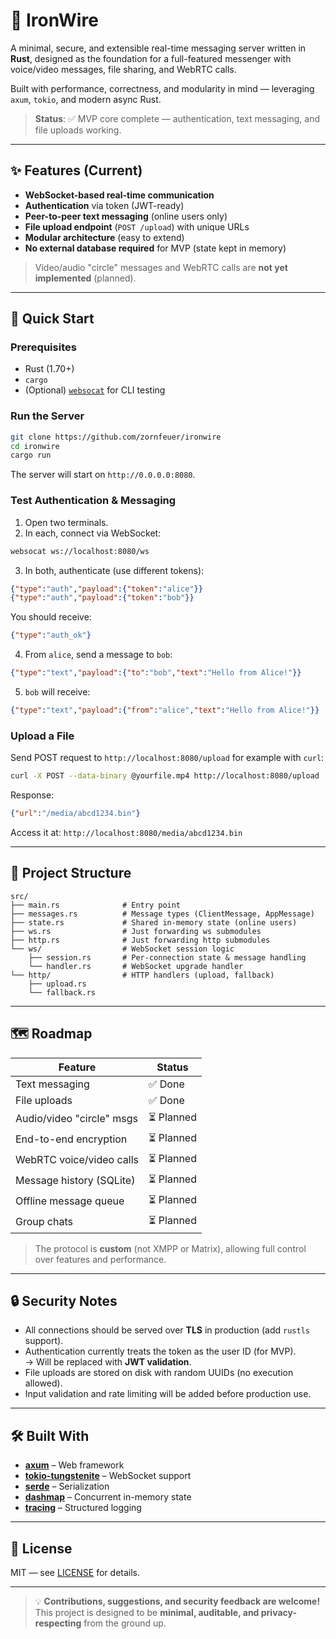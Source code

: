 # 📡 IronWire

A minimal, secure, and extensible real-time messaging server written in **Rust**, designed as the foundation for a full-featured messenger with voice/video messages, file sharing, and WebRTC calls.

Built with performance, correctness, and modularity in mind — leveraging `axum`, `tokio`, and modern async Rust.

> **Status**: ✅ MVP core complete — authentication, text messaging, and file uploads working.

---

## ✨ Features (Current)

- **WebSocket-based real-time communication**
- **Authentication** via token (JWT-ready)
- **Peer-to-peer text messaging** (online users only)
- **File upload endpoint** (`POST /upload`) with unique URLs
- **Modular architecture** (easy to extend)
- **No external database required** for MVP (state kept in memory)

> Video/audio "circle" messages and WebRTC calls are **not yet implemented** (planned).

---

## 🚀 Quick Start

### Prerequisites

- Rust (1.70+)
- `cargo`
- (Optional) [`websocat`](https://github.com/vi/websocat) for CLI testing

### Run the Server

```bash
git clone https://github.com/zornfeuer/ironwire
cd ironwire
cargo run
```

The server will start on `http://0.0.0.0:8080`.

### Test Authentication & Messaging

1. Open two terminals.
2. In each, connect via WebSocket:

```bash
websocat ws://localhost:8080/ws
```

3. In both, authenticate (use different tokens):

```json
{"type":"auth","payload":{"token":"alice"}}
{"type":"auth","payload":{"token":"bob"}}
```

You should receive:

```json
{"type":"auth_ok"}
```

4. From `alice`, send a message to `bob`:

```json
{"type":"text","payload":{"to":"bob","text":"Hello from Alice!"}}
```

5. `bob` will receive:

```json
{"type":"text","payload":{"from":"alice","text":"Hello from Alice!"}}
```

### Upload a File

Send POST request to `http://localhost:8080/upload` for example with `curl`:
```bash
curl -X POST --data-binary @yourfile.mp4 http://localhost:8080/upload
```

Response:

```json
{"url":"/media/abcd1234.bin"}
```

Access it at: `http://localhost:8080/media/abcd1234.bin`

---

## 📂 Project Structure

```
src/
├── main.rs              # Entry point
├── messages.rs          # Message types (ClientMessage, AppMessage)
├── state.rs             # Shared in-memory state (online users)
├── ws.rs                # Just forwarding ws submodules
├── http.rs              # Just forwarding http submodules
└── ws/                  # WebSocket session logic
    ├── session.rs       # Per-connection state & message handling
    └── handler.rs       # WebSocket upgrade handler
└── http/                # HTTP handlers (upload, fallback)
    ├── upload.rs
    └── fallback.rs
```

---

## 🗺️ Roadmap

| Feature                     | Status       |
|----------------------------|--------------|
| Text messaging             | ✅ Done      |
| File uploads               | ✅ Done      |
| Audio/video "circle" msgs  | ⏳ Planned   |
| End-to-end encryption      | ⏳ Planned   |
| WebRTC voice/video calls   | ⏳ Planned   |
| Message history (SQLite)   | ⏳ Planned   |
| Offline message queue      | ⏳ Planned   |
| Group chats                | ⏳ Planned   |

> The protocol is **custom** (not XMPP or Matrix), allowing full control over features and performance.

---

## 🔒 Security Notes

- All connections should be served over **TLS** in production (add `rustls` support).
- Authentication currently treats the token as the user ID (for MVP).  
  → Will be replaced with **JWT validation**.
- File uploads are stored on disk with random UUIDs (no execution allowed).
- Input validation and rate limiting will be added before production use.

---

## 🛠️ Built With

- [**axum**](https://github.com/tokio-rs/axum) – Web framework
- [**tokio-tungstenite**](https://github.com/snapview/tokio-tungstenite) – WebSocket support
- [**serde**](https://serde.rs) – Serialization
- [**dashmap**](https://github.com/xacrimon/dashmap) – Concurrent in-memory state
- [**tracing**](https://docs.rs/tracing) – Structured logging

---

## 📜 License

MIT — see [LICENSE](LICENSE) for details.

---

> 💡 **Contributions, suggestions, and security feedback are welcome!**  
> This project is designed to be **minimal, auditable, and privacy-respecting** from the ground up.
